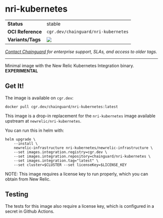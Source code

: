 <!--monopod:start-->
# nri-kubernetes
| | |
| - | - |
| **Status** | stable |
| **OCI Reference** | `cgr.dev/chainguard/nri-kubernetes` |
| **Variants/Tags** | ![](https://storage.googleapis.com/chainguard-images-build-outputs/summary/nri-kubernetes.svg) |

*[Contact Chainguard](https://www.chainguard.dev/chainguard-images) for enterprise support, SLAs, and access to older tags.*

---
<!--monopod:end-->

Minimal image with the New Relic Kubernetes Integration binary. **EXPERIMENTAL**

## Get It!

The image is available on `cgr.dev`:

```
docker pull cgr.dev/chainguard/nri-kubernetes:latest
```

This image is a drop-in replacement for the `nri-kubernetes` image available upstream at `newrelic/nri-kubernetes`.

You can run this in helm with:

```shell
helm upgrade \
    --install \
    newrelic-infrastructure nri-kubernetes/newrelic-infrastructure \
    --set images.integration.registry=cgr.dev \
    --set images.integration.repository=chainguard/nri-kubernetes \
    --set images.integration.tag="latest" \
    --set cluster=$CLUSTER --set licenseKey=$LICENSE_KEY
```

NOTE: This image requires a license key to run properly, which you can obtain from New Relic.

## Testing

The tests for this image also require a license key, which is configured in a secret in Github Actions.
